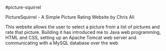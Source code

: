 #picture-squirrel

PictureSquirrel - A Simple Picture Rating Website by Chris Ali 

This website allows the user to select a picture from a list of pictures and rate that picture. Building it has introduced me to Java web programming, HTML and CSS, setting up an Apache Tomcat web server and communicating with a MySQL database over the web